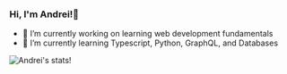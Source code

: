 ### Hi, I'm Andrei!👋

- 🔭 I’m currently working on learning web development fundamentals
- 🌱 I’m currently learning Typescript, Python, GraphQL, and Databases

<img align="left" alt="Andrei's stats!" src="https://github-readme-stats.vercel.app/api/top-langs/?username=andreidimaano&layout=compact" />


<!--
**andreidimaano/andreidimaano** is a ✨ _special_ ✨ repository because its `README.md` (this file) appears on your GitHub profile.

Here are some ideas to get you started:

- 🔭 I’m currently working on ...
- 🌱 I’m currently learning ...
- 👯 I’m looking to collaborate on ...
- 🤔 I’m looking for help with ...
- 💬 Ask me about ...
- 📫 How to reach me: ...
- 😄 Pronouns: ...
- ⚡ Fun fact: ...
-->
